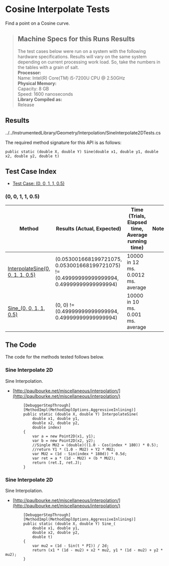 # Cosine Interpolate Tests

Find a point on a Cosine curve.

> ## Machine Specs for this Runs Results
> The test cases below were run on a system with the following hardware specifications. Results will vary on the same system depending on current processing work load. So, take the numbers in the tables with a grain of salt.  
> **Processor:**  
> Name: Intel(R) Core(TM) i5-7200U CPU @ 2.50GHz  
  > **Physical Memory:**  
> Capacity: 8 GB  
> Speed: 1600 nanoseconds  
  > **Library Compiled as:**  
> Release  

## Results

../../InstrumentedLibrary/Geometry/Interpolation/SineInterpolate2DTests.cs

The required method signature for this API is as follows:

```CSharp
public static (double X, double Y) Sine(double x1, double y1, double x2, double y2, double t)
```

## Test Case Index

- [Test Case: (0, 0, 1, 1, 0.5)](#0,-0,-1,-1,-0.5)

### (0, 0, 1, 1, 0.5)

| Method | Results (Actual, Expected) | Time (Trials, Elapsed time, Average running time) | Notes |
|---|---|---|---|
| [InterpolateSine(0, 0, 1, 1, 0.5)](#Sine-Interpolate-2D) | (0.053001668199721075, 0.053001668199721075) != (0.49999999999999994, 0.49999999999999994) | 10000 in 12 ms. 0.0012 ms. average |  |
| [Sine_(0, 0, 1, 1, 0.5)](#Sine-Interpolate-2D) | (0, 0) != (0.49999999999999994, 0.49999999999999994) | 10000 in 10 ms. 0.001 ms. average |  |

## The Code

The code for the methods tested follows below.

### Sine Interpolate 2D

Sine Interpolation.  
- [http://paulbourke.net/miscellaneous/interpolation/](http://paulbourke.net/miscellaneous/interpolation/)

```CSharp
        [DebuggerStepThrough]
        [MethodImpl(MethodImplOptions.AggressiveInlining)]
        public static (double X, double Y) InterpolateSine(
            double x1, double y1,
            double x2, double y2,
            double index)
        {
            var a = new Point2D(x1, y1);
            var b = new Point2D(x2, y2);
            //Single MU2 = (double)((1.0 - Cos(index * 180)) * 0.5);
            //return Y1 * (1.0 - MU2) + Y2 * MU2;
            var MU2 = (1d - Sin(index * 180d)) * 0.5d;
            var ret = a * (1d - MU2) + (b * MU2);
            return (ret.I, ret.J);
        }
```

### Sine Interpolate 2D

Sine Interpolation.  
- [http://paulbourke.net/miscellaneous/interpolation/](http://paulbourke.net/miscellaneous/interpolation/)

```CSharp
        [DebuggerStepThrough]
        [MethodImpl(MethodImplOptions.AggressiveInlining)]
        public static (double X, double Y) Sine_(
            double x1, double y1,
            double x2, double y2,
            double t)
        {
            var mu2 = (1d - Sin(t * PI)) / 2d;
            return (x1 * (1d - mu2) + x2 * mu2, y1 * (1d - mu2) + y2 * mu2);
        }
```

